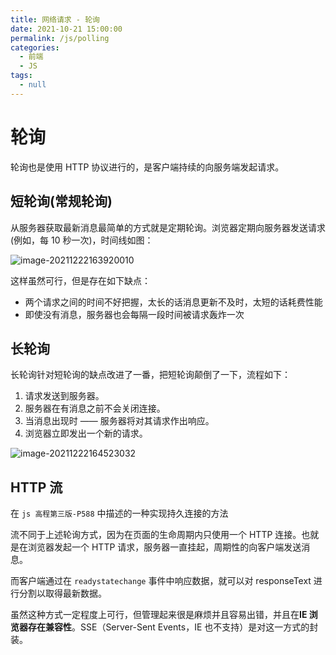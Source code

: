 ```yaml
---
title: 网络请求 - 轮询
date: 2021-10-21 15:00:00
permalink: /js/polling
categories:
  - 前端
  - JS
tags:
  - null
---
```


# 轮询

轮询也是使用 HTTP 协议进行的，是客户端持续的向服务端发起请求。

## 短轮询(常规轮询)

从服务器获取最新消息最简单的方式就是定期轮询。浏览器定期向服务器发送请求(例如，每 10 秒一次)，时间线如图：

![image-20211222163920010](/img/69.png)

这样虽然可行，但是存在如下缺点：

* 两个请求之间的时间不好把握，太长的话消息更新不及时，太短的话耗费性能
* 即使没有消息，服务器也会每隔一段时间被请求轰炸一次

## 长轮询

长轮询针对短轮询的缺点改进了一番，把短轮询颠倒了一下，流程如下：

1. 请求发送到服务器。
2. 服务器在有消息之前不会关闭连接。
3. 当消息出现时 —— 服务器将对其请求作出响应。
4. 浏览器立即发出一个新的请求。

![image-20211222164523032](/img/70.png)

##  HTTP 流

在 `js 高程第三版-P588` 中描述的一种实现持久连接的方法

流不同于上述轮询方式，因为在页面的生命周期内只使用一个 HTTP 连接。也就是在浏览器发起一个 HTTP 请求，服务器一直挂起，周期性的向客户端发送消息。

而客户端通过在 `readystatechange` 事件中响应数据，就可以对 responseText 进行分割以取得最新数据。

虽然这种方式一定程度上可行，但管理起来很是麻烦并且容易出错，并且在**IE 浏览器存在兼容性**。SSE（Server-Sent Events，IE 也不支持）是对这一方式的封装。
